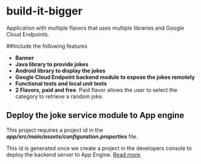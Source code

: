 # build-it-bigger
 Application with multiple flavors that uses multiple libraries and Google Cloud Endpoints.

##Include the following features
* **Banner**
* **Java library to provide jokes**
* **Android library to display the jokes**
* **Google Cloud Endpoint backend module to expose the jokes remotely**
* **Functional tests and local unit tests**
* **2 Flavors, paid and free**. Paid flavor allows the user to select the category to retrieve a random joke.


## Deploy the joke service module to App engine
This project requires a project id in the **_app/src/main/assets/configuration.properties_** file.

This id is generated once we create a project in the developers console to deploy the backend server
to App Engine. [Read more](https://github.com/GoogleCloudPlatform/gradle-appengine-templates/tree/master/HelloEndpoints).
